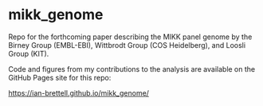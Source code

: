 # mikk_genome
Repo for the forthcoming paper describing the MIKK panel genome by the Birney Group (EMBL-EBI), Wittbrodt Group (COS Heidelberg), and Loosli Group (KIT).

Code and figures from my contributions to the analysis are available on the GitHub Pages site for this repo: 

https://ian-brettell.github.io/mikk_genome/
